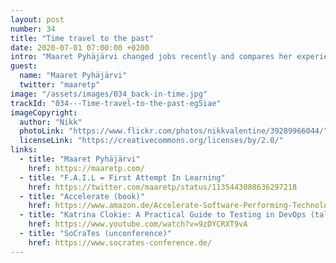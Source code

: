 ```yaml
---
layout: post
number: 34
title: "Time travel to the past"
date: 2020-07-01 07:00:00 +0200
intro: "Maaret Pyhäjärvi changed jobs recently and compares her experience as 'time travel 10 years to the past'. This leads to Continuous Delivery and crafting your job for impact."
guest:
  name: "Maaret Pyhäjärvi"
  twitter: "maaretp"
image: "/assets/images/034_back-in-time.jpg"
trackId: "034---Time-travel-to-the-past-eg5iae"
imageCopyright:
  author: "Nikk"
  photoLink: "https://www.flickr.com/photos/nikkvalentine/39289966044/"
  licenseLink: "https://creativecommons.org/licenses/by/2.0/"
links:
  - title: "Maaret Pyhäjärvi"
    href: https://maaretp.com/
  - title: "F.A.I.L = First Attempt In Learning"
    href: https://twitter.com/maaretp/status/1135443088636297218
  - title: "Accelerate (book)"
    href: https://www.amazon.de/Accelerate-Software-Performing-Technology-Organizations/dp/1942788339/
  - title: "Katrina Clokie: A Practical Guide to Testing in DevOps (talk)"
    href: https://www.youtube.com/watch?v=9zDYCRXT9vA
  - title: "SoCraTes (unconference)"
    href: https://www.socrates-conference.de/
---
```

